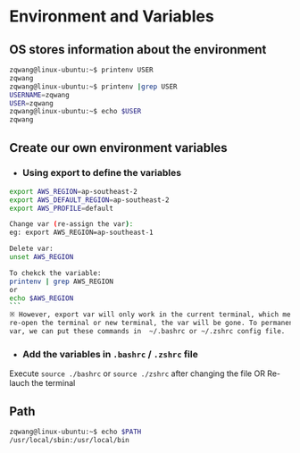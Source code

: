 # Environment and Variables

## OS stores information about the environment
```bash
zqwang@linux-ubuntu:~$ printenv USER
zqwang
zqwang@linux-ubuntu:~$ printenv |grep USER
USERNAME=zqwang
USER=zqwang
zqwang@linux-ubuntu:~$ echo $USER
zqwang
```
## Create our own environment variables

* ### Using export to define the variables
```bash
export AWS_REGION=ap-southeast-2
export AWS_DEFAULT_REGION=ap-southeast-2 
export AWS_PROFILE=default 

Change var (re-assign the var):
eg: export AWS_REGION=ap-southeast-1

Delete var:
unset AWS_REGION

To chekck the variable:
printenv | grep AWS_REGION
or
echo $AWS_REGION
``` 
※ However, export var will only work in the current terminal, which means once we 
re-open the terminal or new terminal, the var will be gone. To permanently set the
var, we can put these commands in  ~/.bashrc or ~/.zshrc config file.
```

* ### Add the variables in `.bashrc` / `.zshrc` file
Execute `source ./bashrc` or `source ./zshrc` after changing the file
OR
Re-lauch the terminal

## Path
```bash
zqwang@linux-ubuntu:~$ echo $PATH
/usr/local/sbin:/usr/local/bin
```